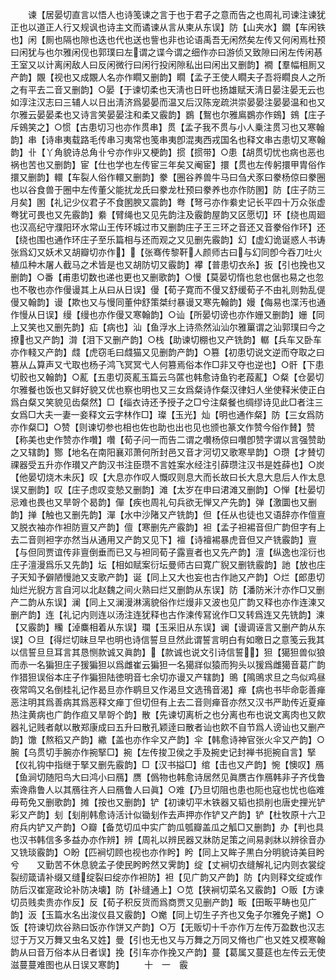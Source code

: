 <!-- { "loadSidebar": true } -->
　　谏【居晏切直言以悟人也诗笺谏之言于也于君子之意而告之也周礼司谏注谏犹正也以道正人行又规讽也诗主文而谲谏从言从柬从东误】防【山夹水】鐗【车闲铁也】闲【厠也隔也隙也迭也代也送也訾也非也论语禹吾无闲然矣左传又何闲焉杜预曰闲犹与也尔雅闲伣也郭璞曰左谓之谍今谓之细作亦曰游侦又致隙曰闲左传闲惎王室又以计离闲敌人曰反闲微行曰闲行投闲隙私出曰闲出又删韵】襉【羣幅相厠又产韵】覵【视也又成覵人名亦作瞯又删韵】瞯【孟子王使人瞯夫子吾将瞯良人之所之有平去二音又删韵】○晏【于谏切柔也天淸也日旰也扬雄赋天淸日晏注晏无云也如淳注汉志曰三辅人以日出淸济爲晏晏而温又后汉陈宠疏洪崇晏晏注晏晏温和也又尔雅云晏晏柔也又诗言笑晏晏注和柔又霰韵】鷃【鴽也尔雅鳸鷃亦作鴳】鴳【庄子斥鴳笑之】○惯【古患切习也亦作贯串】贯【孟子我不贯与小人乗注贯习也又寒翰韵】串【诗串夷载路毛传串习夷常也笺串夷卽混夷西戎国名也释文串古患切又寒翰韵】卝【丫角貌诗总角卝兮亦作丱又梗韵】掼【掼带】○患【胡贯切忧也病也恶也祸也苦也又删韵】宦【仕也学也左传宦三年矣又阉宦】擐【贯也左传躬擐甲胄俗作擐又删韵】轘【车裂人俗作轘又删韵】豢【圈谷养兽牛马曰刍犬豕曰豢杨倞曰豢圈也以谷食兽于圈中左传董父能扰龙氏曰豢龙杜预曰豢养也亦作防圂】防【庄子防三月矣】圂【礼记少仪君子不食圂腴又震韵】弮【弩弓亦作絭史记长平四十万众张虚弮犹可畏也又先霰韵】絭【臂绳也又见先韵注及霰韵屋韵又区愿切】环【绕也周廻也汉高纪守濮阳环水常山王传环城过市又删韵庄子王三环之音还又音豢俗作环】还【绕也围也通作环庄子至乐篇相与还而观之又见删先霰韵】幻【虚幻诡诞惑人书诪张爲幻又妖术又胡瓣切亦作】【张骞传黎靬人颜师古曰与幻同卽今吞刀吐火植瓜种木屠人截马之术皆是也又胡防切又霰韵】襻【普患切衣糸】扳【引也挽也又删韵】○番【甫患切数也递也更也又删歌韵】○慢【莫晏切惰也怠也倨也易之也忽也不敬也亦作僈谩其上从曰从日误】僈【荀子寛而不僈又舒缓荀子不由礼则勃乱偍僈又翰韵】谩【欺也又与慢同董仲舒策桀纣暴谩又寒先翰韵】嫚【侮易也渫汚也通作慢从日误】缦【缦也亦作僈又寒翰韵】○讪【所晏切谤也亦作姗又删韵】姗【同上又笑也又删先韵】疝【病也】汕【鱼浮水上诗烝然汕汕尔雅罺谓之汕郭璞曰今之撩也又产韵】潸【泪下又删产韵】○栈【助谏切棚也又产铣韵】轏【兵车又卧车亦作輚又产韵】虥【虎窃毛曰虥猫又见删韵产韵】○篡【初患切说文逆而夺取之曰篡从厶算声又弋取也杨子鸿飞冥冥弋人何篡焉俗本作□非又夺也逆也】○骭【下患切骹也又翰韵】○薍【五患切菼薍玉篇云乌蓲也韩愈诗鱼钓老葮薍】○粲【仓晏切尔雅餐也饭也又鲜好貌又优也察也明也又三女爲粲诗作粲汉律妇人坐使释米使正白爲白粲又笑貌见齿粲然】□【缁衣诗还予授子之□兮注粲餐也绸缪诗见此□者注三女爲□大夫一妻一妾释文云字林作□】璨【玉光】灿【明也通作粲】防【三女爲防亦作粲□】○赞【则谏切参也相也佐也助也出也见也颁也篆文作赞今俗作賛】赞【称美也史作赞亦作囋】囋【荀子问一而告二谓之囋杨倞曰囋卽赞字谓以言强赞助之又辖韵】酂【地名在南阳襄邓萧何所封邑又音才河切又歌寒旱韵】○瓒【才賛切祼器受五升亦作瓉又产韵汉书注臣瓒不言姓案水经注引薛瓒注汉书是姓薛也】○炭【他晏切烧木未灰】叹【大息亦作叹人慨叹则息大而长故曰长大息大息后人作太息误又删韵】叹【庄子虑叹变慹又删韵】滩【太岁在申曰涒滩又删韵】○惮【杜晏切忌难也畏也又旱哿个曷韵】僤【疾也周礼句兵欲无惮又产先韵】弹【激圜也又删韵】掸【触也又删先韵】潬【水中沙陼又产铣韵】但【任从也徒也又语辞亦作儃亶又脱衣袖亦作袒防亶又产韵】儃【寒删先产霰韵】袒【孟子袒裼音但广韵但字有上去二音则袒字亦然当从通用又产韵又见下】襢【诗襢裼暴虎音但又产铣霰韵】亶【与但同贾谊传非亶倒垂而已又与袒同荀子露亶者也又先产韵】澶【纵逸也淫衍也庄子澶漫爲乐又先韵】坛【相如赋案衍坛曼师古曰寛广貎又删铣霰韵】訑【放也庄子天知予僻陋慢訑又支歌产韵】诞【同上又大也妄也古作訑又产韵】○烂【郎患切灿烂光貎方言自河以北赵魏之间火熟曰烂又删韵从东误】防【潘防米汁亦作□又删产二韵从东误】澜【同上又澜漫淋漓貌俗作烂熳非又波也见广韵又释也亦作连湅又删产韵】连【礼记内则连以汤注连犹释也古作湅传冩讹作□又转爲连又先铣韵】湅【又霰韵】糷【淖麋相着从东误】瓓【玉采旧从东误】谰【谩调诬言又删产韵从东误】○旦【得烂切昧旦早也明也诗信誓旦旦然此谓誓言明白有如曒日之意笺云我其以信誓旦旦耳言其恳恻款诚又眞韵】【款诚也说文引诗信誓】狚【獦狚兽似狼而赤一名猵狚庄子猨猵狚以爲雌崔云猵狚一名獦牂似猿而狗头以猨爲雌獦音葛广韵作猎狚误俗本庄子作猵狚陆徳明音七余切亦谩又产辖韵】鴠【隝鴠求旦之鸟似鸡昼夜常鸣又名倒桂礼记作曷旦亦作鹖旦又作渴旦文选鳱音渴】瘅【病也书毕命彰善瘅恶注明其爲善病其爲恶释文瘅丁但切但有上去二音则瘅音亦然又汉书严助传近夏瘅热注黄病也广韵作疸又旱哿个韵】散【先谏切离析之也分离也布也说文离肉也又飮器礼记贱者献以散郑康成曰五升曰散孔颖逹曰散者讪也飮不自节爲人谤讪也又删产韵】馓【熬稻又产韵】繖【盖也亦作伞又产韵】伞【韩愈诗神官张火伞又产韵】○腕【乌贯切手腕亦作捥掔□】捥【左传捘卫侯之手及捥史记封禅书扼捥自言】掔【仪礼钩中指继于掔又删先霰韵】□【汉书搤□】绾【击也又产韵】惋【懊叹】鴈【鱼涧切随阳鸟大曰鸿小曰鴈】赝【僞物也韩愈诗居然见眞赝古作鴈韩非子齐伐鲁索谗鼎鲁人以其鴈往齐人曰鴈鲁人曰眞】○难【乃旦切阻也患也阨也寇也忧也临难毋苟免又删歌韵】摊【按也又删韵】铲【初谏切平木铁器又韬也损削也唐史捚光铲彩又产韵】刬【刬削韩愈诗活计似锄刬作去声押亦作铲又产韵】铲【杜牧原十六卫府兵内铲又产韵】○瓣【备苋切瓜中实广韵瓜瓠瓣盖瓜之觚□又删韵】办【判也具也汉书韩信多多益办亦作辨】辨【周礼以辨民器又牀防足策之间易剥牀以辨徐音办又铣琰霰韵】○盼【匹裥切顾也视也亦作盻】盻【同上又眸子黒白分明貌诗美目盻兮　　又勤苦不休息貌孟子使民盻盻然又霁韵】绽【丈裥切衣缝解礼记内则衣裳绽裂纫箴请补缀又缝绽裂曰绽亦作袒防】袒【见广韵又产韵】防【内则释文绽或作防后汉崔寔政论补防决壊】防【补缝通上】○苋【狭裥切菜名又霰韵】○贩【方谏切员贱卖贵亦作反】反【荀子积反货而爲商贾又见删产韵】畈【田畈平畴也见广韵】汳【玉篇水名出浚仪县又霰韵】○嬔【同上切生子齐也又兔子尔雅免子嬎】○饭【符谏切炊谷熟曰饭亦作饼又产韵】○万【无贩切十千亦作万左传万盈数也汉志愆于万又万舞又虫名又姓】曼【引也无也又与万舞之万同又脩也广也又姓又模寒翰韵从曰音万俗本从日者误】挽【引车亦作挽又产韵】蔓【葛属又蔓莚也左传云无使滋蔓蔓难图也从日误又寒韵】
　　十　一　霰
